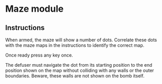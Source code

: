 # Maze module

## Instructions

When armed, the maze will show a number of dots.
Correlate these dots with the maze maps in the instructions to identify the correct map.

Once ready press any key once.

The defuser must navigate the dot from its starting position to the end position shown on the map without colliding with any walls or the outer boundaries. Beware, these walls are not shown on the bomb itself.

